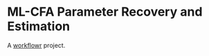# ML-CFA Parameter Recovery and Estimation

A [workflowr][] project.

[workflowr]: https://github.com/jdblischak/workflowr
